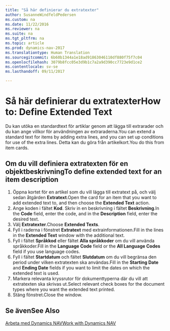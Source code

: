 ```yaml
---
title: "Så här definierar du extratexter"
author: SusanneWindfeldPedersen
ms.custom: na
ms.date: 11/22/2016
ms.reviewer: na
ms.suite: na
ms.tgt_pltfrm: na
ms.topic: article
ms.prod: dynamics-nav-2017
ms.translationtype: Human Translation
ms.sourcegitcommit: 6b60b1344a1e18ad91863046110df880f75f7c04
ms.openlocfilehash: 3079b8fcc05e3d9b1c7a2a9d390cc7723e9d1ce2
ms.contentlocale: sv-se
ms.lasthandoff: 09/11/2017

---
```

    
# <a name="how-to-define-extended-text"></a><span data-ttu-id="96c19-102">Så här definierar du extratexter</span><span class="sxs-lookup"><span data-stu-id="96c19-102">How to: Define Extended Text</span></span>

<span data-ttu-id="96c19-103">Du kan utöka en standardtext för artiklar genom att lägga till extrarader och du kan ange villkor för användningen av extraraderna.</span><span class="sxs-lookup"><span data-stu-id="96c19-103">You can extend a standard text for items by adding extra lines, and you can set up conditions for use of the extra lines.</span></span> <span data-ttu-id="96c19-104">Detta kan du göra från artikelkort.</span><span class="sxs-lookup"><span data-stu-id="96c19-104">You do this from item cards.</span></span>

## <a name="to-define-extended-text-for-an-item-description"></a><span data-ttu-id="96c19-105">Om du vill definiera extratexten för en objektbeskrivning</span><span class="sxs-lookup"><span data-stu-id="96c19-105">To define extended text for an item description</span></span>
1. <span data-ttu-id="96c19-106">Öppna kortet för en artikel som du vill lägga till extratext på, och välj sedan åtgärden **Extratext**.</span><span class="sxs-lookup"><span data-stu-id="96c19-106">Open the card for an item that you want to add extended text to, and then choose the **Extended Text** action.</span></span>
2. <span data-ttu-id="96c19-107">Ange koden i fältet **Kod**. Skriv in en beskrivning i fältet **Beskrivning**.</span><span class="sxs-lookup"><span data-stu-id="96c19-107">In the **Code** field, enter the code, and in the **Description** field, enter the desired text.</span></span>
3. <span data-ttu-id="96c19-108">Välj **Extratexter**.</span><span class="sxs-lookup"><span data-stu-id="96c19-108">Choose **Extended Texts**.</span></span>
4. <span data-ttu-id="96c19-109">Fyll i raderna i fönstret **Extratext** med extrainformationen.</span><span class="sxs-lookup"><span data-stu-id="96c19-109">Fill in the lines in the **Extended Text** window with the additional text.</span></span>
5. <span data-ttu-id="96c19-110">Fyll i fältet **Språkkod** eller fältet **Alla språkkoder** om du vill använda språkkoder.</span><span class="sxs-lookup"><span data-stu-id="96c19-110">Fill in the **Language Code** field or the **All Language Codes** field if you use language codes.</span></span> 
6. <span data-ttu-id="96c19-111">Fyll i fältet **Startdatum** och fältet **Slutdatum** om du vill begränsa den period under vilken extratexten ska användas.</span><span class="sxs-lookup"><span data-stu-id="96c19-111">Fill in the **Starting Date** and **Ending Date** fields if you want to limit the dates on which the extended text is used.</span></span>
7. <span data-ttu-id="96c19-112">Markera relevanta kryssrutor för dokumenttyperna där du vill att extratexten ska skrivas ut.</span><span class="sxs-lookup"><span data-stu-id="96c19-112">Select relevant check boxes for the document types where you want the extended text printed.</span></span>
8. <span data-ttu-id="96c19-113">Stäng fönstret.</span><span class="sxs-lookup"><span data-stu-id="96c19-113">Close the window.</span></span>

## <a name="see-also"></a><span data-ttu-id="96c19-114">Se även</span><span class="sxs-lookup"><span data-stu-id="96c19-114">See Also</span></span>
[<span data-ttu-id="96c19-115">Arbeta med Dynamics NAV</span><span class="sxs-lookup"><span data-stu-id="96c19-115">Work with Dynamics NAV</span></span>](ui-work-product.md)


